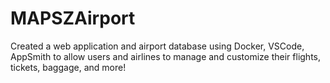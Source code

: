 # MAPSZAirport
Created a web application and airport database using Docker, VSCode, AppSmith to allow users and airlines to manage and customize their flights, tickets, baggage, and more!
